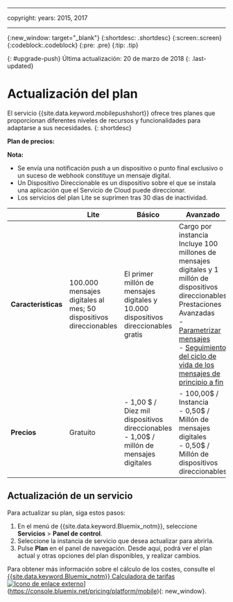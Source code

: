 ----

copyright:
 years: 2015, 2017

---

{:new_window: target="_blank"}
{:shortdesc: .shortdesc}
{:screen:.screen}
{:codeblock:.codeblock}
{:pre: .pre}
{:tip: .tip}

{: #upgrade-push}
Última actualización: 20 de marzo de 2018
{: .last-updated}

# Actualización del plan

El servicio {{site.data.keyword.mobilepushshort}} ofrece tres planes que proporcionan diferentes niveles de recursos y funcionalidades para adaptarse a sus necesidades.
{: shortdesc}

**Plan de precios:**

**Nota:**
 - Se envía una notificación push a un dispositivo o punto final exclusivo o un suceso de webhook constituye un mensaje digital. 
 - Un Dispositivo Direccionable es un dispositivo sobre el que se instala una aplicación que el Servicio de Cloud puede direccionar.
 - Los servicios del plan Lite se suprimen tras 30 días de inactividad.

|                |Lite                           |Básico                        |Avanzado                      |
|----------------|-------------------------------|-----------------------------|------------------------------|
|**Características**    |100.000 mensajes digitales al mes; 50 dispositivos direccionables |El primer millón de mensajes digitales y 10.000 dispositivos direccionables gratis            | Cargo por instancia </br> Incluye 100 millones de mensajes digitales y 1 millón de dispositivos direccionables<br/> Prestaciones Avanzadas<br/> - [Parametrizar mensajes](https://console.bluemix.net/docs/services/mobilepush/push_template_message.html)<br/> - [Seguimiento del ciclo de vida de los mensajes de principio a fin](https://console.bluemix.net/docs/services/mobilepush/push_message_status.html)<br/>|
|**Precios**     |Gratuito|- 1,00 $ / Diez mil dispositivos direccionables <br/> - 1,00$ / millón de mensajes digitales <br /> |- 100,00$ / Instancia <br/> - 0,50$ / Millón de mensajes digitales <br/> - 0,50$ / Millón de dispositivos direccionables <br/> |-|


## Actualización de un servicio

Para actualizar su plan, siga estos pasos:

1.  En el menú de {{site.data.keyword.Bluemix_notm}}, seleccione **Servicios** > **Panel de control**.
1.  Seleccione la instancia de servicio que desea actualizar para abrirla.
1.  Pulse **Plan** en el panel de navegación.
   Desde aquí, podrá ver el plan actual y otras opciones del plan disponibles, y realizar cambios.

Para obtener más información sobre el cálculo de los costes, consulte el [{{site.data.keyword.Bluemix_notm}} Calculadora de tarifas ![Icono de enlace externo](../../icons/launch-glyph.svg "Icono de enlace externo")](../../icons/launch-glyph.svg "Icono de enlace externo")](https://console.bluemix.net/pricing/platform/mobile){: new_window}.
